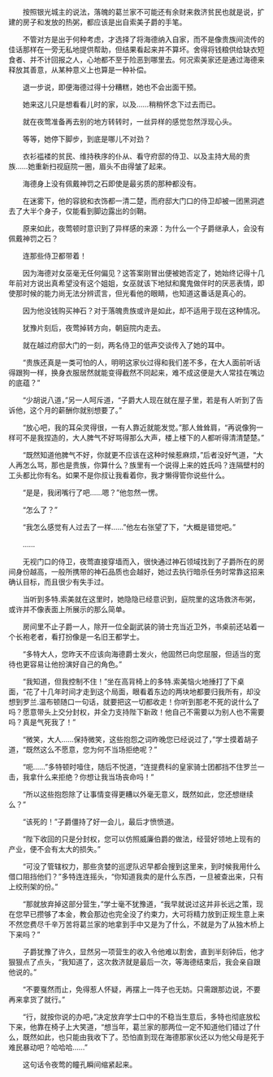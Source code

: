 　　按照银光城主的说法，落魄的葛兰家不可能还有余财来救济贫民也就是说，扩建的房子和发放的热粥，都应该是出自索美子爵的手笔。

　　不管对方是出于何种考虑，才选择了将海德纳入自家，而不是像贵族间流传的佳话那样在一旁无私地提供帮助，但结果看起来并不算坏。舍得将钱粮供给缺衣短食者、并不计回报之人，心地都不至于险恶到哪里去。何况索美家还是通过海德来释放其善意，从某种意义上也算是一种补偿。

　　退一步说，即便海德过得十分糟糕，她也不会出面干预。

　　她来这儿只是想看看儿时的家，以及……稍稍怀念下过去而已。

　　就在夜莺准备再去别的地方转转时，一丝异样的感觉忽然浮现心头。

　　等等，她停下脚步，到底是哪儿不对劲？

　　衣衫褴褛的贫民、维持秩序的仆从、看守府邸的侍卫、以及主持大局的贵族……她重新扫视庭院一圈，眉头不由得皱了起来。

　　海德身上没有佩戴神罚之石即使是最劣质的那种都没有。

　　在迷雾下，他的容貌和衣饰都一清二楚，而府邸大门口的侍卫却被一团黑洞遮去了大半个身子，仅能看到脚边露出的剑鞘。

　　原来如此，夜莺顿时意识到了异样感的来源：为什么一个子爵继承人，会没有佩戴神罚之石？

　　连那些侍卫都带着！

　　因为海德对女巫毫无任何偏见？这答案刚冒出便被她否定了，她始终记得十几年前对方说出真希望没有这个姐姐，女巫就该下地狱和魔鬼做伴时的厌恶表情，即使那时候的能力尚无法分辨谎言，但光看他的眼睛，也知道这番话是真心的。

　　因为他没钱购买神石？对于落魄贵族或许是如此，却不适用于现在这种情况。

　　犹豫片刻后，夜莺掉转方向，朝庭院内走去。

　　就在越过府邸大门的一刻，两名侍卫的低声交谈传入了她的耳中。

　　“贵族还真是一类可怕的人，明明这家伙过得和我们差不多，在大人面前听话得跟狗一样，换身衣服居然就能变得截然不同起来，难不成这便是大人常挂在嘴边的底蕴？”

　　“少胡说八道，”另一人呵斥道，“子爵大人现在就在屋子里，若是有人听到了告诉他，这个月的薪酬你就别想要了。”

　　“放心吧，我的耳朵灵得很，一有人靠近就能发觉。”那人耸耸肩，“再说像狗一样可不是我捏造的，大人脾气不好骂得那么大声，楼上楼下的人都听得清清楚楚。”

　　“既然知道他脾气不好，你就更不应该在这种时候惹麻烦，”后者没好气道，“大人再怎么骂，那也是贵族，你算什么？族里有一个说得上来的姓氏吗？连隔壁村的工头都比你有名。如果不是你叔让我看着你，我才懒得管你说些什么。

　　“是是，我闭嘴行了吧……嗯？”他忽然一愣。

　　“怎么了？”

　　“我怎么感觉有人过去了一样……”他左右张望了下，“大概是错觉吧。”

　　……

　　无视门口的侍卫，夜莺直接穿墙而入，很快通过神石领域找到了子爵所在的房间身份越高，一般所携带的神石品质也会越好，她过去执行暗杀任务时常靠这招来确认目标，而且很少有失手过。

　　当听到多特.索美就在这里时，她隐隐已经意识到，庭院里的这场救济布粥，或许并不像表面上所展示的那么简单。

　　房间里不止子爵一人，除开一位全副武装的骑士充当近卫外，书桌前还站着一个长袍老者，看打扮像是一名旧王都学士。

　　“多特大人，您昨天不应该向海德爵士发火，他固然已向您屈服，但适当的宽待也更容易让他扮演好自己的角色。”

　　“我知道，但我控制不住！”坐在高背椅上的多特.索美恼火地捶打了下桌面，“花了十几年时间才走到这个局面，眼看着东边的两块地都要归我所有，却没想到罗兰.温布顿随口一句话，就要把这一切都收走！你听到那老不死的说什么了吗？愿意带头上交分封权，并全力支持陛下新政！他自己不需要以为别人也不需要吗？真是气死我了！”

　　“微笑，大人……保持微笑，这些抱怨之词昨晚您已经说过了，”学士摸着胡子道，“既然这么不愿意，您为何不当场拒绝呢？”

　　“呃……”多特顿时噎住，随后不悦道，“连提费科的皇家骑士团都挡不住罗兰一击，我拿什么来拒绝？你想让我当场丧命吗！”

　　“所以这些抱怨除了让事情变得更糟以外毫无意义，既然如此，您还想继续么？”

　　“该死的！”子爵僵持了好一会儿，最后才愤愤道。

　　“陛下收回的只是分封权，您可以仿照威廉伯爵的做法，经营好领地上现有的产业，便不会有太大的损失。”

　　“可没了管辖权力，那些贪婪的巡逻队迟早都会搜到这里来，到时候我用什么借口阻挡他们？”多特连连摇头，“你知道我卖的是什么东西，一旦被查出来，只有上绞刑架的份。”

　　“那就放弃掉这部分营生，”学士毫不犹豫道，“我早就说过这并非长远之策，现在您早已攒够了本金，教会那边也完全没了约束力，大可将精力放到正规生意上来不然您费尽千辛万苦将葛兰家的地拿到手中又是为了什么，不就是为了从独木桥上下来吗？”

　　子爵犹豫了许久，显然另一项营生的收入令他难以割舍，直到半刻钟后，他才狠狠点了点头，“我知道了，这次救济就是最后一次，等海德结束后，我会亲自跟他说的。”

　　“不要戛然而止，免得惹人怀疑，再摆上一阵子也无妨。只需跟那边说，不要再来拿货了就行。”

　　“行，就按你说的办吧，”决定放弃学士口中的不稳当生意后，多特也彻底放松下来，他靠在椅子上大笑道，“想当年，葛兰家的那两位一定不知道他们错过了什么，既然如此，也只能由我收下了。恐怕直到现在海德那家伙还以为他父母是死于难民暴动吧？哈哈哈……”

　　这句话令夜莺的瞳孔瞬间缩紧起来。
